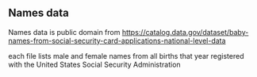 ## Names data

Names data is public domain from https://catalog.data.gov/dataset/baby-names-from-social-security-card-applications-national-level-data

each file lists male and female names from all births that year registered with the United States Social Security Administration
